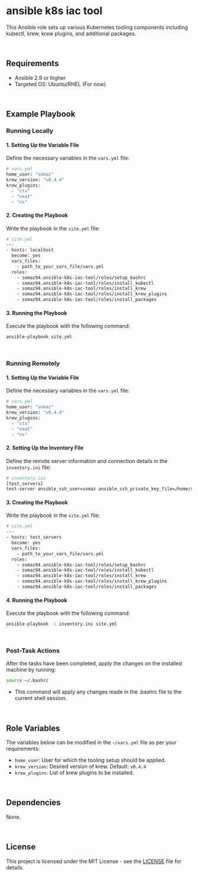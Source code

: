 # ansible k8s iac tool

This Ansible role sets up various Kubernetes tooling components including kubectl, krew, krew plugins, and additional packages.

<br/>

## Requirements

- Ansible 2.9 or higher
- Targeted OS: Ubuntu/RHEL (For now)

<br/>

## Example Playbook

### Running Locally

#### 1. Setting Up the Variable File

Define the necessary variables in the `vars.yml` file:
```bash
# vars.yml
home_user: "somaz"
krew_version: "v0.4.4"
krew_plugins:
  - "ctx"
  - "neat"
  - "ns"
```

#### 2. Creating the Playbook

Write the playbook in the `site.yml` file:
```bash
# site.yml
---
- hosts: localhost
  become: yes
  vars_files:
    - path_to_your_vars_file/vars.yml
  roles:
    - somaz94.ansible-k8s-iac-tool/roles/setup_bashrc
    - somaz94.ansible-k8s-iac-tool/roles/install_kubectl
    - somaz94.ansible-k8s-iac-tool/roles/install_krew
    - somaz94.ansible-k8s-iac-tool/roles/install_krew_plugins
    - somaz94.ansible-k8s-iac-tool/roles/install_packages
```

#### 3. Running the Playbook

Execute the playbook with the following command:
```bash
ansible-playbook site.yml
```

<br/>

### Running Remotely

#### 1. Setting Up the Variable File

Define the necessary variables in the `vars.yml` file:
```bash
# vars.yml
home_user: "somaz"
krew_version: "v0.4.4"
krew_plugins:
  - "ctx"
  - "neat"
  - "ns"
```

#### 2. Setting Up the Inventory File

Define the remote server information and connection details in the `inventory.ini` file:
```bash
# inventory.ini
[test_servers]
test-server ansible_ssh_user=somaz ansible_ssh_private_key_file=/home/somaz/.ssh/id_rsa_somaz94
```

#### 3. Creating the Playbook

Write the playbook in the `site.yml` file:
```bash
# site.yml
---
- hosts: test_servers
  become: yes
  vars_files:
    - path_to_your_vars_file/vars.yml
  roles:
    - somaz94.ansible-k8s-iac-tool/roles/setup_bashrc
    - somaz94.ansible-k8s-iac-tool/roles/install_kubectl
    - somaz94.ansible-k8s-iac-tool/roles/install_krew
    - somaz94.ansible-k8s-iac-tool/roles/install_krew_plugins
    - somaz94.ansible-k8s-iac-tool/roles/install_packages
```

#### 4. Running the Playbook

Execute the playbook with the following command:
```bash
ansible-playbook -i inventory.ini site.yml
```

<br/>

### Post-Task Actions

After the tasks have been completed, apply the changes on the installed machine by running:
```bash
source ~/.bashrc
```
- This command will apply any changes made in the .bashrc file to the current shell session.


<br/>

## Role Variables

The variables below can be modified in the `~/vars.yml` file as per your requirements:

- `home_user`: User for which the tooling setup should be applied. 
- `krew_version`: Desired version of krew. Default: `v0.4.4`
- `krew_plugins`: List of krew plugins to be installed.

<br/>

## Dependencies

None.

<br/>

## License

This project is licensed under the MIT License - see the [LICENSE](LICENSE) file for details.

